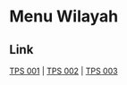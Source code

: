 # Menu Wilayah

## Link

[TPS 001](https://github.com/gigit-pemilu/pemilu-2024-71-sulawesi-utara/tree/main/pilpres/hitung-suara/sub/71-sulawesi-utara/sub/07-minahasa-tenggara/sub/10-tombatu-utara/sub/2009-winorangian/sub/001-tps)
 | 
[TPS 002](https://github.com/gigit-pemilu/pemilu-2024-71-sulawesi-utara/tree/main/pilpres/hitung-suara/sub/71-sulawesi-utara/sub/07-minahasa-tenggara/sub/10-tombatu-utara/sub/2009-winorangian/sub/002-tps)
 | 
[TPS 003](https://github.com/gigit-pemilu/pemilu-2024-71-sulawesi-utara/tree/main/pilpres/hitung-suara/sub/71-sulawesi-utara/sub/07-minahasa-tenggara/sub/10-tombatu-utara/sub/2009-winorangian/sub/003-tps)

